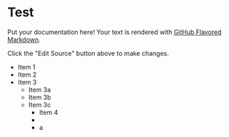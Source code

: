 # Test

Put your documentation here! Your text is rendered with [GitHub Flavored Markdown](https://help.github.com/articles/github-flavored-markdown).

Click the "Edit Source" button above to make changes.



* Item 1
* Item 2
* Item 3
    * Item 3a
    * Item 3b
    * Item 3c
        * Item 4
        *
        * a
